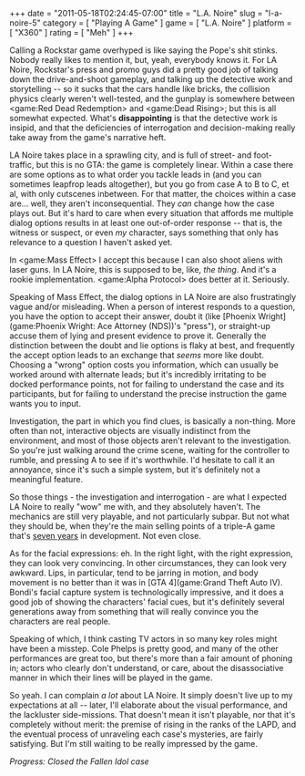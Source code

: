 +++
date = "2011-05-18T02:24:45-07:00"
title = "L.A. Noire"
slug = "l-a-noire-5"
category = [ "Playing A Game" ]
game = [ "L.A. Noire" ]
platform = [ "X360" ]
rating = [ "Meh" ]
+++

Calling a Rockstar game overhyped is like saying the Pope's shit stinks.  Nobody really likes to mention it, but, yeah, everybody knows it.  For LA Noire, Rockstar's press and promo guys did a pretty good job of talking down the drive-and-shoot gameplay, and talking up the detective work and storytelling -- so it sucks that the cars handle like bricks, the collision physics clearly weren't well-tested, and the gunplay is somewhere between <game:Red Dead Redemption> and <game:Dead Rising>; but this is all somewhat expected.  What's <b>disappointing</b> is that the detective work is insipid, and that the deficiencies of interrogation and decision-making really take away from the game's narrative heft.

LA Noire takes place in a sprawling city, and is full of street- and foot-traffic, but this is no GTA: the game is completely linear.  Within a case there are some options as to what order you tackle leads in (and you can sometimes leapfrop leads altogether), but you go from case A to B to C, et al, with only cutscenes inbetween.  For that matter, the choices within a case are... well, they aren't inconsequential.  They <i>can</i> change how the case plays out.  But it's hard to care when every situation that affords me multiple dialog options results in at least one out-of-order response -- that is, the witness or suspect, or even <i>my</i> character, says something that only has relevance to a question I haven't asked yet.

In <game:Mass Effect> I accept this because I can also shoot aliens with laser guns.  In LA Noire, this is supposed to be, like, <i>the thing</i>.  And it's a rookie implementation.  <game:Alpha Protocol> does better at it.  Seriously.

Speaking of Mass Effect, the dialog options in LA Noire are also frustratingly vague and/or misleading.  When a person of interest responds to a question, you have the option to accept their answer, doubt it (like [Phoenix Wright](game:Phoenix Wright: Ace Attorney (NDS))'s "press"), or straight-up accuse them of lying and present evidence to prove it.  Generally the distinction between the doubt and lie options is flaky at best, and frequently the accept option leads to an exchange that <i>seems</i> more like doubt.  Choosing a "wrong" option costs you information, which can usually be worked around with alternate leads; but it's incredibly irritating to be docked performance points, not for failing to understand the case and its participants, but for failing to understand the precise instruction the game wants you to input.

Investigation, the part in which you find clues, is basically a non-thing.  More often than not, interactive objects are visually indistinct from the environment, and most of those objects aren't relevant to the investigation.  So you're just walking around the crime scene, waiting for the controller to rumble, and pressing A to see if it's worthwhile.  I'd hesitate to call it an annoyance, since it's such a simple system, but it's definitely not a meaningful feature.

So those things - the investigation and interrogation - are what I expected LA Noire to really "wow" me with, and they absolutely haven't.  The mechanics are still very playable, and not particularly subpar.  But not what they should be, when they're the main selling points of a triple-A game that's <a href="http://en.wikipedia.org/wiki/LA_Noire#Development">seven years</a> in development.  Not even close.

As for the facial expressions: eh.  In the right light, with the right expression, they can look very convincing.  In other circumstances, they can look very awkward.  Lips, in particular, tend to be jarring in motion, and body movement is no better than it was in [GTA 4](game:Grand Theft Auto IV).  Bondi's facial capture system is technologically impressive, and it does a good job of showing the characters' facial cues, but it's definitely several generations away from something that will really convince you the characters are real people.

Speaking of which, I think casting TV actors in so many key roles might have been a misstep.  Cole Phelps is pretty good, and many of the other performances are great too, but there's more than a fair amount of phoning in; actors who clearly don't understand, or care, about the disassociative manner in which their lines will be played in the game.

So yeah.  I can complain <i>a lot</i> about LA Noire.  It simply doesn't live up to my expectations at all -- later, I'll elaborate about the visual performance, and the lackluster side-missions.  That doesn't mean it isn't playable, nor that it's completely without merit: the premise of rising in the ranks of the LAPD, and the eventual process of unraveling each case's mysteries, are fairly satisfying.  But I'm still waiting to be really impressed by the game.

<i>Progress: Closed the Fallen Idol case</i>